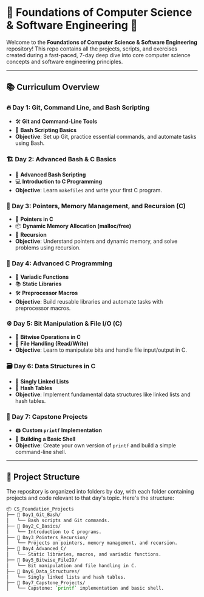# 🌟 Foundations of Computer Science & Software Engineering 🌟

Welcome to the **Foundations of Computer Science & Software Engineering** repository! This repo contains all the projects, scripts, and exercises created during a fast-paced, 7-day deep dive into core computer science concepts and software engineering principles.

---

## 📚 Curriculum Overview

### 🔥 Day 1: Git, Command Line, and Bash Scripting
- 🛠️ **Git and Command-Line Tools**
- 🐚 **Bash Scripting Basics**
- **Objective**: Set up Git, practice essential commands, and automate tasks using Bash.

### 🏗️ Day 2: Advanced Bash & C Basics
- 🔄 **Advanced Bash Scripting**
- 💻 **Introduction to C Programming**
- **Objective**: Learn `makefiles` and write your first C program.

### 🧠 Day 3: Pointers, Memory Management, and Recursion (C)
- 🔗 **Pointers in C**
- 📦 **Dynamic Memory Allocation (malloc/free)**
- 🔁 **Recursion**
- **Objective**: Understand pointers and dynamic memory, and solve problems using recursion.

### 🚀 Day 4: Advanced C Programming
- 🔢 **Variadic Functions**
- 📚 **Static Libraries**
- 🛠️ **Preprocessor Macros**
- **Objective**: Build reusable libraries and automate tasks with preprocessor macros.

### ⚙️ Day 5: Bit Manipulation & File I/O (C)
- 🔧 **Bitwise Operations in C**
- 📂 **File Handling (Read/Write)**
- **Objective**: Learn to manipulate bits and handle file input/output in C.

### 🗃️ Day 6: Data Structures in C
- 🧩 **Singly Linked Lists**
- 🔑 **Hash Tables**
- **Objective**: Implement fundamental data structures like linked lists and hash tables.

### 🏁 Day 7: Capstone Projects
- 🖨️ **Custom `printf` Implementation**
- 🐚 **Building a Basic Shell**
- **Objective**: Create your own version of `printf` and build a simple command-line shell.

---

## 📂 Project Structure

The repository is organized into folders by day, with each folder containing projects and code relevant to that day's topic. Here's the structure:

```bash
📦 CS_Foundation_Projects
├── 📁 Day1_Git_Bash/
│   └── Bash scripts and Git commands.
├── 📁 Day2_C_Basics/
│   └── Introduction to C programs.
├── 📁 Day3_Pointers_Recursion/
│   └── Projects on pointers, memory management, and recursion.
├── 📁 Day4_Advanced_C/
│   └── Static libraries, macros, and variadic functions.
├── 📁 Day5_Bitwise_FileIO/
│   └── Bit manipulation and file handling in C.
├── 📁 Day6_Data_Structures/
│   └── Singly linked lists and hash tables.
├── 📁 Day7_Capstone_Projects/
│   └── Capstone: `printf` implementation and basic shell.
